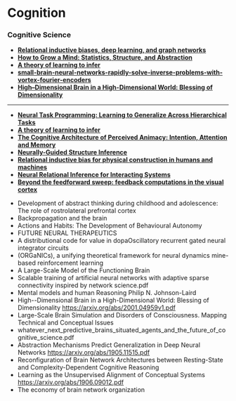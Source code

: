 # Cognition

### Cognitive Science

- [**Relational inductive biases, deep learning, and graph networks**](https://arxiv.org/abs/1806.01261.pdf)
- [**How to Grow a Mind: Statistics, Structure, and Abstraction**](https://science.sciencemag.org/content/331/6022/1279)
- [**A theory of learning to infer**](https://www.biorxiv.org/content/biorxiv/early/2019/05/20/644534.full.pdf)
- [**small-brain-neural-networks-rapidly-solve-inverse-problems-with-vortex-fourier-encoders**](https://deepai.org/publication/small-brain-neural-networks-rapidly-solve-inverse-problems-with-vortex-fourier-encoders)
- [**High–Dimensional Brain in a High-Dimensional World: Blessing of Dimensionality**](https://arxiv.org/abs/2001.04959v1.pdf)

---

- [**Neural Task Programming: Learning to Generalize Across Hierarchical Tasks**](https://arxiv.org/abs/1710.01813.pdf)
- [**A theory of learning to infer**](https://www.biorxiv.org/content/biorxiv/early/2019/05/20/644534.full.pdf)
- [**The Cognitive Architecture of Perceived Animacy: Intention, Attention and Memory**](http://www.stat.ucla.edu/~taogao/pdf/15.pdf)
- [**Neurally-Guided Structure Inference**](https://arxiv.org/abs/1906.07304.pdf)
- [**Relational inductive bias for physical construction in humans and machines**](https://arxiv.org/abs/1806.01203.pdf)
- [**Neural Relational Inference for Interacting Systems**](https://arxiv.org/abs/1802.04687.pdf)
- [**Beyond the feedforward sweep: feedback computations in the visual cortex**](https://cbmm.mit.edu/sites/default/files/publications/gk7812.pdf)

* Development of abstract thinking during childhood and adolescence: The role of rostrolateral prefrontal cortex
* Backpropagation and the brain
* Actions and Habits: The Development of Behavioural Autonomy
* FUTURE NEURAL THERAPEUTICS
* A distributional code for value in dopaOscillatory recurrent gated neural integrator circuits
* (ORGaNICs), a unifying theoretical framework for neural dynamics mine-based reinforcement learning
* A Large-Scale Model of the Functioning Brain
* Scalable training of artificial neural networks with adaptive sparse connectivity inspired by network science.pdf
* Mental models and human Reasoning Philip N. Johnson-Laird
* High--Dimensional Brain in a High-Dimensional World: Blessing of Dimensionality https://arxiv.org/abs/2001.04959v1.pdf
* Large-Scale Brain Simulation and Disorders of Consciousness. Mapping Technical and Conceptual Issues
* whatever_next_predictive_brains_situated_agents_and_the_future_of_cognitive_science.pdf
* Abstraction Mechanisms Predict Generalization in Deep Neural Networks https://arxiv.org/abs/1905.11515.pdf
* Reconfiguration of Brain Network Architectures between Resting-State and Complexity-Dependent Cognitive Reasoning
* Learning as the Unsupervised Alignment of Conceptual Systems https://arxiv.org/abs/1906.09012.pdf
* The economy of brain network organization
